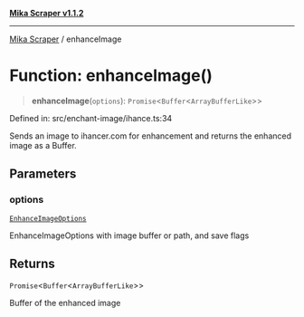 [**Mika Scraper v1.1.2**](../README.md)

***

[Mika Scraper](../README.md) / enhanceImage

# Function: enhanceImage()

> **enhanceImage**(`options`): `Promise`\<`Buffer`\<`ArrayBufferLike`\>\>

Defined in: src/enchant-image/ihance.ts:34

Sends an image to ihancer.com for enhancement and returns the enhanced image as a Buffer.

## Parameters

### options

[`EnhanceImageOptions`](../interfaces/EnhanceImageOptions.md)

EnhanceImageOptions with image buffer or path, and save flags

## Returns

`Promise`\<`Buffer`\<`ArrayBufferLike`\>\>

Buffer of the enhanced image
